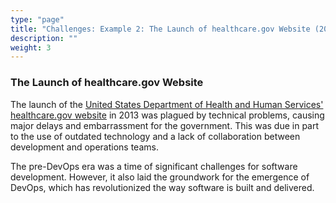 ```yaml
---
type: "page"
title: "Challenges: Example 2: The Launch of healthcare.gov Website (2013)"
description: ""
weight: 3
---
```


### The Launch of healthcare.gov Website

The launch of the [United States Department of Health and Human Services' healthcare.gov website](https://d3.harvard.edu/platform-rctom/submission/the-failed-launch-of-www-healthcare-gov/) in 2013 was plagued by technical problems, causing major delays and embarrassment for the government. This was due in part to the use of outdated technology and a lack of collaboration between development and operations teams.

The pre-DevOps era was a time of significant challenges for software development. However, it also laid the groundwork for the emergence of DevOps, which has revolutionized the way software is built and delivered.

